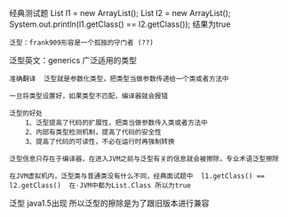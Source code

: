 经典测试题
	List<String> l1 = new ArrayList<String>(); 
	List<Integer> l2 = new ArrayList<Integer>(); 
	System.out.println(l1.getClass() == l2.getClass());  结果为true

	泛型：frank909形容是一个孤独的守门者 (??)

泛型英文：generics   广泛适用的类型
	
	准确翻译  泛型就是参数化类型，把类型当做参数传递给一个类或者方法中
	
	一旦将类型设置好，如果类型不匹配，编译器就会报错

	泛型的好处
		1、泛型提高了代码的扩展性，把类当做参数传入类或者方法中
		2、内部有类型检测机制，提高了代码的安全性
		3、提高了代码的可读性，不必在运行时再强制转换

	泛型信息只存在于编译器，在进入JVM之前与泛型有关的信息就会被擦除，专业术语泛型擦除

	在JVM虚拟机内，泛型类与普通类没有什么不同，经典面试题中  l1.getClass() == l2.getClass()  在·JVM中都为List.Class 所以为true


泛型  java1.5出现  所以泛型的擦除是为了跟旧版本进行兼容